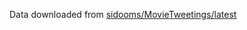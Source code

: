 Data downloaded from [sidooms/MovieTweetings/latest](https://github.com/sidooms/MovieTweetings/tree/master/latest)
